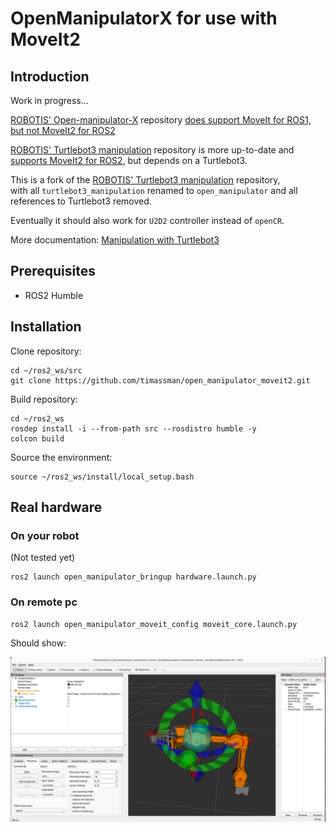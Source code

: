 # OpenManipulatorX for use with MoveIt2

## Introduction

Work in progress...

[ROBOTIS' Open-manipulator-X](https://github.com/ROBOTIS-GIT/open_manipulator/tree/humble-devel) repository [does support MoveIt for ROS1, but not MoveIt2 for ROS2](https://emanual.robotis.com/docs/en/platform/openmanipulator_x/ros_controller_experiment/#moveit)

[ROBOTIS' Turtlebot3 manipulation](https://github.com/ROBOTIS-GIT/turtlebot3_manipulation) repository is more up-to-date and [supports MoveIt2 for ROS2](https://emanual.robotis.com/docs/en/platform/turtlebot3/manipulation/#manipulation), but depends on a Turtlebot3.

This is a fork of the [ROBOTIS' Turtlebot3 manipulation](https://github.com/ROBOTIS-GIT/turtlebot3_manipulation) repository, \
with all `turtlebot3_manipulation` renamed to `open_manipulator` and all references to Turtlebot3 removed.

Eventually it should also work for `U2D2` controller instead of `openCR`.

More documentation: [Manipulation with Turtlebot3](https://emanual.robotis.com/docs/en/platform/turtlebot3/manipulation/#bringup)

## Prerequisites

- ROS2 Humble

## Installation

Clone repository:
```
cd ~/ros2_ws/src
git clone https://github.com/timassman/open_manipulator_moveit2.git
```
Build repository:

```
cd ~/ros2_ws
rosdep install -i --from-path src --rosdistro humble -y
colcon build
```

Source the environment:
``` 
source ~/ros2_ws/install/local_setup.bash
```

## Real hardware

### On your robot
(Not tested yet)

```
ros2 launch open_manipulator_bringup hardware.launch.py
```

### On remote pc

```
ros2 launch open_manipulator_moveit_config moveit_core.launch.py
```

Should show:

<img src="rviz.png">

